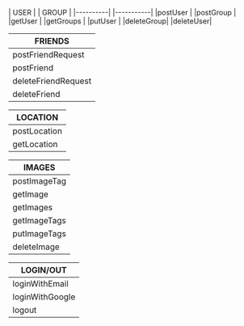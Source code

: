 
   |  USER    | |  GROUP    |
   |----------| |-----------|
   |postUser  | |postGroup  |  
   |getUser   | |getGroups  |
   |putUser   | |deleteGroup|
   |deleteUser|
   
   
   
                                             
   
   

   |     FRIENDS       |
   |-------------------|
   |postFriendRequest  |                                      
   |postFriend         |
   |deleteFriendRequest|
   |deleteFriend
   
   |  LOCATION   |
   |-------------|                                                      
   |postLocation |             
   |getLocation  |
   
   |   IMAGES    |
   |-------------|
   |postImageTag |                                          
   |getImage     |
   |getImages    |
   |getImageTags |
   |putImageTags |
   |deleteImage  |
   
   |  LOGIN/OUT    |
   |---------------|
   |loginWithEmail |          
   |loginWithGoogle|       
   |logout         |       

